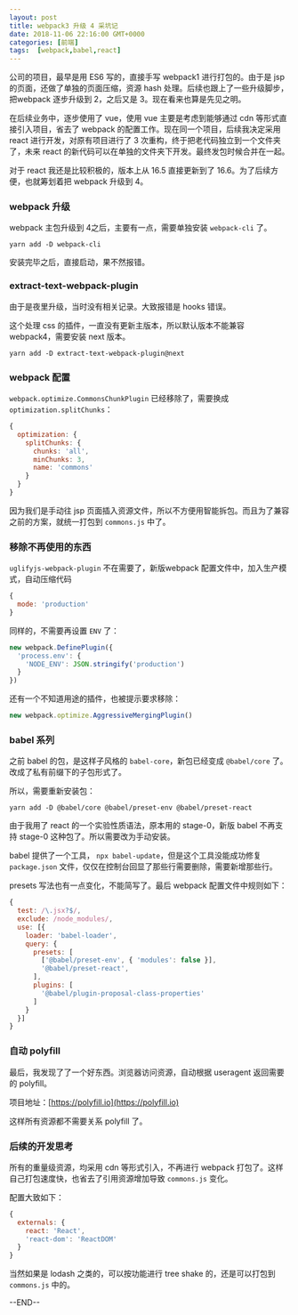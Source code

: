 ```yaml
---
layout: post
title: webpack3 升级 4 采坑记
date: 2018-11-06 22:16:00 GMT+0000
categories: [前端]
tags:  [webpack,babel,react]
---
```


公司的项目，最早是用 ES6 写的，直接手写 webpack1 进行打包的。由于是 jsp 的页面，还做了单独的页面压缩，资源 hash 处理。后续也跟上了一些升级脚步，把webpack 逐步升级到 2，之后又是 3。现在看来也算是先见之明。

在后续业务中，逐步使用了 vue，使用 vue 主要是考虑到能够通过 cdn 等形式直接引入项目，省去了 webpack 的配置工作。现在同一个项目，后续我决定采用 react 进行开发，对原有项目进行了 3 次重构，终于把老代码独立到一个文件夹了，未来 react 的新代码可以在单独的文件夹下开发。最终发包时候合并在一起。

对于 react 我还是比较积极的，版本上从 16.5 直接更新到了 16.6。为了后续方便，也就筹划着把 webpack 升级到 4。

<!-- more -->

### webpack 升级

webpack 主包升级到 4之后，主要有一点，需要单独安装 `webpack-cli` 了。

```
yarn add -D webpack-cli
```

安装完毕之后，直接启动，果不然报错。

### extract-text-webpack-plugin

由于是夜里升级，当时没有相关记录。大致报错是 hooks 错误。

这个处理 css 的插件，一直没有更新主版本，所以默认版本不能兼容 webpack4，需要安装 next 版本。

```
yarn add -D extract-text-webpack-plugin@next
```

### webpack 配置

`webpack.optimize.CommonsChunkPlugin` 已经移除了，需要换成 `optimization.splitChunks`：

```js
{
  optimization: {
    splitChunks: {
      chunks: 'all',
      minChunks: 3,
      name: 'commons'
    }
  }
}
```

因为我们是手动往 jsp 页面插入资源文件，所以不方便用智能拆包。而且为了兼容之前的方案，就统一打包到 `commons.js` 中了。

### 移除不再使用的东西

`uglifyjs-webpack-plugin` 不在需要了，新版webpack 配置文件中，加入生产模式，自动压缩代码

```js
{
  mode: 'production'
}
```

同样的，不需要再设置 `ENV` 了：

```js
new webpack.DefinePlugin({
  'process.env': {
    'NODE_ENV': JSON.stringify('production')
  }
})
```

还有一个不知道用途的插件，也被提示要求移除：

```js
new webpack.optimize.AggressiveMergingPlugin()
```

### babel 系列

之前 babel 的包，是这样子风格的 `babel-core`，新包已经变成 `@babel/core` 了。改成了私有前缀下的子包形式了。

所以，需要重新安装包：

```
yarn add -D @babel/core @babel/preset-env @babel/preset-react
```

由于我用了 react 的一个实验性质语法，原本用的 stage-0，新版 babel 不再支持 stage-0 这种包了。所以需要改为手动安装。

babel 提供了一个工具， `npx babel-update`，但是这个工具没能成功修复 `package.json` 文件，仅仅在控制台回显了那些行需要删除，需要新增那些行。

presets 写法也有一点变化，不能简写了。最后 webpack 配置文件中规则如下：
```js
{
  test: /\.jsx?$/,
  exclude: /node_modules/,
  use: [{
    loader: 'babel-loader',
    query: {
      presets: [
        ['@babel/preset-env', { 'modules': false }],
        '@babel/preset-react',
      ],
      plugins: [
        '@babel/plugin-proposal-class-properties'
      ]
    }
  }]
}
```


### 自动 polyfill

最后，我发现了了一个好东西。浏览器访问资源，自动根据 useragent 返回需要的 polyfill。

项目地址：[https://polyfill.io](https://polyfill.io)

这样所有资源都不需要关系 polyfill 了。

### 后续的开发思考

所有的重量级资源，均采用 cdn 等形式引入，不再进行 webpack 打包了。这样自己打包速度快，也省去了引用资源增加导致 `commons.js` 变化。

配置大致如下：

```js
{
  externals: {
    react: 'React',
    'react-dom': 'ReactDOM'
  }
}
```

当然如果是 lodash 之类的，可以按功能进行 tree shake 的，还是可以打包到 `commons.js` 中的。

--END--

